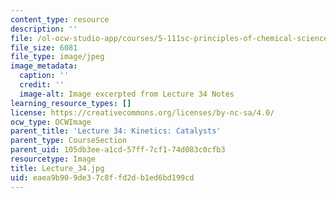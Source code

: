 ```yaml
---
content_type: resource
description: ''
file: /ol-ocw-studio-app/courses/5-111sc-principles-of-chemical-science-fall-2014/eaea9b909de37c8ffd2db1ed6bd199cd_Lecture_34.jpg
file_size: 6081
file_type: image/jpeg
image_metadata:
  caption: ''
  credit: ''
  image-alt: Image excerpted from Lecture 34 Notes
learning_resource_types: []
license: https://creativecommons.org/licenses/by-nc-sa/4.0/
ocw_type: OCWImage
parent_title: 'Lecture 34: Kinetics: Catalysts'
parent_type: CourseSection
parent_uid: 105db3ee-a1cd-57ff-7cf1-74d083c0cfb3
resourcetype: Image
title: Lecture_34.jpg
uid: eaea9b90-9de3-7c8f-fd2d-b1ed6bd199cd
---
```

